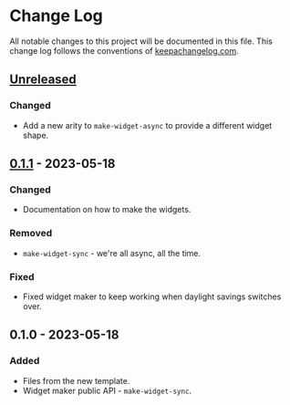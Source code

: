 # Change Log
All notable changes to this project will be documented in this file. This change log follows the conventions of [keepachangelog.com](http://keepachangelog.com/).

## [Unreleased]
### Changed
- Add a new arity to `make-widget-async` to provide a different widget shape.

## [0.1.1] - 2023-05-18
### Changed
- Documentation on how to make the widgets.

### Removed
- `make-widget-sync` - we're all async, all the time.

### Fixed
- Fixed widget maker to keep working when daylight savings switches over.

## 0.1.0 - 2023-05-18
### Added
- Files from the new template.
- Widget maker public API - `make-widget-sync`.

[Unreleased]: https://sourcehost.site/your-name/groceries/compare/0.1.1...HEAD
[0.1.1]: https://sourcehost.site/your-name/groceries/compare/0.1.0...0.1.1
